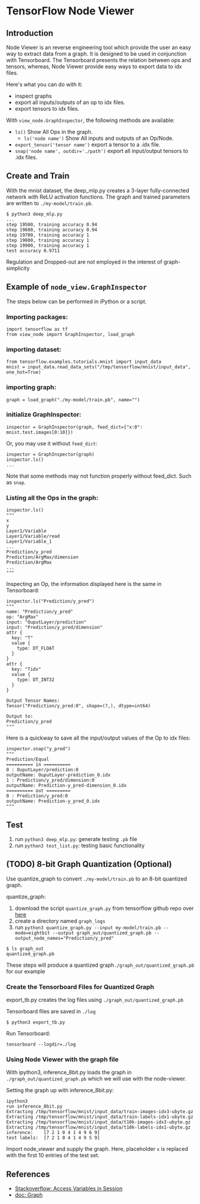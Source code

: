 # TensorFlow Node Viewer
## Introduction
  
  Node Viewer is an reverse engineering tool which provide the user an easy way to extract data from a graph. It is designed to be used in conjunction with Tensorboard. The Tensorboard presents the relation between ops and tensors, whereas, Node Viewer provide easy ways to export data to idx files.
  
  Here's what you can do with it:
  - inspect graphs
  - export all inputs/outputs of an op to idx files.
  - export tensors to idx files.
  
  
With `view_node.GraphInspector`, the following methods are available:
  - `ls()` Show All Ops in the graph.
    - `ls('node name')` Show All inputs and outputs of an Op/Node.
  - `export_tensor('tensor name')` export a tensor to a .idx file.
  - `snap('node name', outdir='./path')` export all input/output tensors to .idx files.

## Create and Train

With the mnist dataset, the deep_mlp.py creates a 3-layer fully-connected network with ReLU activation functions. The graph and trained parameters are written to `./my-model/train.pb`.

```
$ python3 deep_mlp.py
...
step 19500, training accuracy 0.94
step 19600, training accuracy 0.94
step 19700, training accuracy 1
step 19800, training accuracy 1
step 19900, training accuracy 1
test accuracy 0.9711

```
Regulation and Dropped-out are not employed in the interest of graph-simplicity

## Example of `node_view.GraphInspector`

The steps below can be performed in iPython or a script.

### Importing packages:

```
import tensorflow as tf
from view_node import GraphInspector, load_graph
```

### importing dataset:

```
from tensorflow.examples.tutorials.mnist import input_data
mnist = input_data.read_data_sets("/tmp/tensorflow/mnist/input_data", one_hot=True)
```

### importing graph:

```
graph = load_graph("./my-model/train.pb", name="")
```

### initialize GraphInspector:

```
inspector = GraphInspector(graph, feed_dict={"x:0": mnist.test.images[0:10]})
```
Or, you may use it without `feed_dict`:

```
inspector = GraphInspector(graph)
inspector.ls()
...
```
Note that some methods may not function properly without feed_dict.
Such as `snap`.

### Listing all the Ops in the graph:
```
inspector.ls()
"""
x
y
Layer1/Variable
Layer1/Variable/read
Layer1/Variable_1
...
Prediction/y_pred
Prediction/ArgMax/dimension
Prediction/ArgMax
...
"""
```

Inspecting an Op, the information displayed here is the same in Tensorboard:

```
inspector.ls("Prediction/y_pred")
"""
name: "Prediction/y_pred"
op: "ArgMax"
input: "OuputLayer/prediction"
input: "Prediction/y_pred/dimension"
attr {
  key: "T"
  value {
    type: DT_FLOAT
  }
}
attr {
  key: "Tidx"
  value {
    type: DT_INT32
  }
}

Output Tensor Names:
Tensor("Prediction/y_pred:0", shape=(?,), dtype=int64)

Output to:
Prediction/y_pred
"""
```

Here is a quickway to save all the input/output values of the Op to idx files:
```
inspector.snap("y_pred")
"""
Prediction/Equal
========== in ==========
0 : OuputLayer/prediction:0
outputName: OuputLayer-prediction_0.idx
1 : Prediction/y_pred/dimension:0
outputName: Prediction-y_pred-dimension_0.idx
========== out =========
0 : Prediction/y_pred:0
outputName: Prediction-y_pred_0.idx
"""
```

## Test

1. run `python3 deep_mlp.py`: generate testing `.pb` file
2. run `python3 test_list.py`: testing basic functionality

## (TODO) 8-bit Graph Quantization (Optional)
Use quantize_graph to convert `./my-model/train.pb` to an 8-bit quantized graph.

quantize_graph:
1. download the script `quantize_graph.py` from tensorflow github repo over [here](https://github.com/tensorflow/tensorflow/blob/master/tensorflow/tools/quantization/quantize_graph.py)
2. create a directory named `graph_logs`
3. run `python3 quantize_graph.py --input my-model/train.pb --mode=eightbit --output graph_out/quantized_graph.pb --output_node_names="Prediction/y_pred"`
```
$ ls graph_out
quantized_graph.pb
```
These steps will produce a quantized graph`./graph_out/quantized_graph.pb` for our example

### Create the Tensorboard Files for Quantized Graph

export_tb.py creates the log files using `./graph_out/quantized_graph.pb`

Tensorboard files are saved in `./log`
```
$ python3 export_tb.py
```

Run Tensorboard:
```
tensorboard --logdir=./log
```

### Using Node Viewer with the graph file

With ipython3, inference_8bit.py loads the graph in `./graph_out/quantized_graph.pb` which we will use with the node-viewer.

Setting the graph up with inference_8bit.py:

```
ipython3
run inference_8bit.py
Extracting /tmp/tensorflow/mnist/input_data/train-images-idx3-ubyte.gz
Extracting /tmp/tensorflow/mnist/input_data/train-labels-idx1-ubyte.gz
Extracting /tmp/tensorflow/mnist/input_data/t10k-images-idx3-ubyte.gz
Extracting /tmp/tensorflow/mnist/input_data/t10k-labels-idx1-ubyte.gz
inference:    [7 2 1 0 4 1 4 9 6 9]
test labels:  [7 2 1 0 4 1 4 9 5 9]
```
Import node_viewer and supply the graph. Here, placeholder `x` is replaced with the first 10 entries of the test set.

## References

- [Stackoverflow: Access Variables in Session](https://stackoverflow.com/questions/28616512/can-a-python-script-access-variables-defined-in-an-interactive-session)
- [doc: Graph](https://www.tensorflow.org/api_docs/python/tf/Graph)
